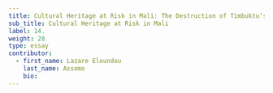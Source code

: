 ```yaml
---
title: Cultural Heritage at Risk in Mali: The Destruction of Timbuktu’s Mausoleums of Saints
sub_title: Cultural Heritage at Risk in Mali
label: 14.
weight: 28
type: essay
contributor:
  - first_name: Lazare Eloundou
    last_name: Assomo
    bio:
---
```

